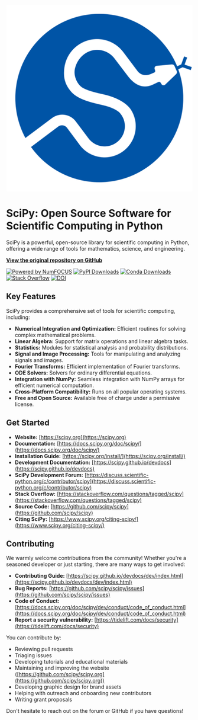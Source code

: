 [![SciPy Logo](https://raw.githubusercontent.com/scipy/scipy/main/doc/source/_static/logo.svg)](https://scipy.org)

# SciPy: Open Source Software for Scientific Computing in Python

SciPy is a powerful, open-source library for scientific computing in Python, offering a wide range of tools for mathematics, science, and engineering.

**[View the original repository on GitHub](https://github.com/scipy/scipy)**

[![Powered by NumFOCUS](https://img.shields.io/badge/powered%20by-NumFOCUS-orange.svg?style=flat&colorA=E1523D&colorB=007D8A)](https://numfocus.org)
[![PyPI Downloads](https://img.shields.io/pypi/dm/scipy.svg?label=Pypi%20downloads)](https://pypi.org/project/scipy/)
[![Conda Downloads](https://img.shields.io/conda/dn/conda-forge/scipy.svg?label=Conda%20downloads)](https://anaconda.org/conda-forge/scipy)
[![Stack Overflow](https://img.shields.io/badge/stackoverflow-Ask%20questions-blue.svg)](https://stackoverflow.com/questions/tagged/scipy)
[![DOI](https://img.shields.io/badge/DOI-10.1038%2Fs41592--019--0686--2-blue.svg)](https://www.nature.com/articles/s41592-019-0686-2)

## Key Features

SciPy provides a comprehensive set of tools for scientific computing, including:

*   **Numerical Integration and Optimization:** Efficient routines for solving complex mathematical problems.
*   **Linear Algebra:** Support for matrix operations and linear algebra tasks.
*   **Statistics:** Modules for statistical analysis and probability distributions.
*   **Signal and Image Processing:** Tools for manipulating and analyzing signals and images.
*   **Fourier Transforms:** Efficient implementation of Fourier transforms.
*   **ODE Solvers:** Solvers for ordinary differential equations.
*   **Integration with NumPy:** Seamless integration with NumPy arrays for efficient numerical computation.
*   **Cross-Platform Compatibility:** Runs on all popular operating systems.
*   **Free and Open Source:**  Available free of charge under a permissive license.

## Get Started

*   **Website:** [https://scipy.org](https://scipy.org)
*   **Documentation:** [https://docs.scipy.org/doc/scipy/](https://docs.scipy.org/doc/scipy/)
*   **Installation Guide:** [https://scipy.org/install/](https://scipy.org/install/)
*   **Development Documentation:** [https://scipy.github.io/devdocs](https://scipy.github.io/devdocs)
*   **SciPy Development Forum:** [https://discuss.scientific-python.org/c/contributor/scipy](https://discuss.scientific-python.org/c/contributor/scipy)
*   **Stack Overflow:** [https://stackoverflow.com/questions/tagged/scipy](https://stackoverflow.com/questions/tagged/scipy)
*   **Source Code:** [https://github.com/scipy/scipy](https://github.com/scipy/scipy)
*   **Citing SciPy:** [https://www.scipy.org/citing-scipy/](https://www.scipy.org/citing-scipy/)

## Contributing

We warmly welcome contributions from the community! Whether you're a seasoned developer or just starting, there are many ways to get involved:

*   **Contributing Guide:** [https://scipy.github.io/devdocs/dev/index.html](https://scipy.github.io/devdocs/dev/index.html)
*   **Bug Reports:** [https://github.com/scipy/scipy/issues](https://github.com/scipy/scipy/issues)
*   **Code of Conduct:** [https://docs.scipy.org/doc/scipy/dev/conduct/code_of_conduct.html](https://docs.scipy.org/doc/scipy/dev/conduct/code_of_conduct.html)
*   **Report a security vulnerability:** [https://tidelift.com/docs/security](https://tidelift.com/docs/security)

You can contribute by:

*   Reviewing pull requests
*   Triaging issues
*   Developing tutorials and educational materials
*   Maintaining and improving the website ([https://github.com/scipy/scipy.org](https://github.com/scipy/scipy.org))
*   Developing graphic design for brand assets
*   Helping with outreach and onboarding new contributors
*   Writing grant proposals

Don't hesitate to reach out on the forum or GitHub if you have questions!